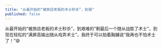 ```yaml
---
title: "从最开始的“被旅店老板的术士秒杀”，到艰"
published: false
---
```

从最开始的“被旅店老板的术士秒杀”，到艰难的“剩最后一个随从战胜了术士”，到现在轻松的“满屏高输出随从戏弄术士”，我终于可以拍着胸脯说“我再也不怕术士了！”😄

